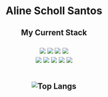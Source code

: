 <h1 align="center">Aline Scholl Santos</h1>
<h2 align="center"> My Current Stack <br><br>
<img src="https://img.shields.io/badge/Delphi_RAD_Studio-B22222?style=for-the-badge&logo=delphi&logoColor=black"/>
<img src="https://img.shields.io/badge/Visual_Studio-5C2D91?style=for-the-badge&logo=visual%20studio&logoColor=black" />
<img src="https://img.shields.io/badge/JavaScript-F7DF1E?style=for-the-badge&logo=javascript&logoColor=black" />
<img src="https://img.shields.io/badge/HTML-239120?style=for-the-badge&logo=html5&logoColor=black" /><br>
<img src="https://img.shields.io/badge/CSS-239120?&style=for-the-badge&logo=css3&logoColor=black" />
<img src="https://img.shields.io/badge/Python-3776AB?style=for-the-badge&logo=python&logoColor=black" />
<img src="https://img.shields.io/badge/Linux-E34F26?style=for-the-badge&logo=linux&logoColor=black" />
<img src="https://img.shields.io/badge/Windows-017AD7?style=for-the-badge&logo=windows&logoColor=black" />
<img src="https://img.shields.io/badge/Bootstrap-563D7C?style=for-the-badge&logo=bootstrap&logoColor=black"

  </h2>
 <br><br>  

![Top Langs](https://github-readme-stats.vercel.app/api/top-langs/?username=aliinescholl&layout=compact&show_icons=true&theme=transparent)

  
<!--
**aliinescholl/aliinescholl** is a ✨ _special_ ✨ repository because its `README.md` (this file) appears on your GitHub profile.

Here are some ideas to get you started:

- 🔭 I’m currently working on ...
- 🌱 I’m currently learning ...
- 👯 I’m looking to collaborate on ...
- 🤔 I’m looking for help with ...
- 💬 Ask me about ...
- 📫 How to reach me: ...
- 😄 Pronouns: ...
- ⚡ Fun fact: ...
-->
